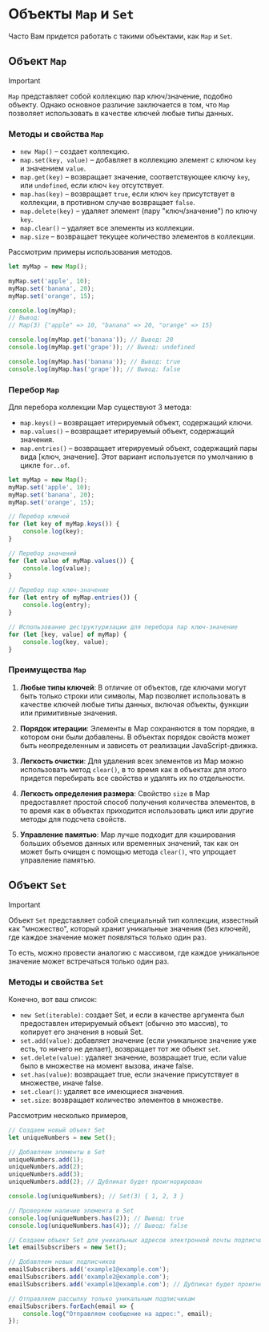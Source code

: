 # Объекты `Map` и `Set`

Часто Вам придется работать с такими объектами, как `Map` и `Set`.

## Объект `Map`

> [!IMPORTANT]
> `Map` представляет собой коллекцию пар ключ/значение, подобно объекту. Однако основное различие заключается в том, что `Map` позволяет использовать в качестве ключей любые типы данных.

### Методы и свойства `Map`

- `new Map()` – создает коллекцию.
- `map.set(key, value)` – добавляет в коллекцию элемент с ключом `key` и значением `value`.
- `map.get(key)` – возвращает значение, соответствующее ключу `key`, или `undefined`, если ключ `key` отсутствует.
- `map.has(key)` – возвращает `true`, если ключ `key` присутствует в коллекции, в противном случае возвращает `false`.
- `map.delete(key)` – удаляет элемент (пару "ключ/значение") по ключу `key`.
- `map.clear()` – удаляет все элементы из коллекции.
- `map.size` – возвращает текущее количество элементов в коллекции.

Рассмотрим примеры использования методов.

```js
let myMap = new Map();

myMap.set('apple', 10);
myMap.set('banana', 20);
myMap.set('orange', 15);

console.log(myMap);
// Вывод:
// Map(3) {"apple" => 10, "banana" => 20, "orange" => 15}
```

```js
console.log(myMap.get('banana')); // Вывод: 20
console.log(myMap.get('grape')); // Вывод: undefined
```

```js
console.log(myMap.has('banana')); // Вывод: true
console.log(myMap.has('grape')); // Вывод: false
```

### Перебор `Map`

Для перебора коллекции Map существуют 3 метода:

- `map.keys()` – возвращает итерируемый объект, содержащий ключи.
- `map.values()` – возвращает итерируемый объект, содержащий значения.
- `map.entries()` – возвращает итерируемый объект, содержащий пары вида [ключ, значение]. Этот вариант используется по умолчанию в цикле `for..of`.

```js
let myMap = new Map();
myMap.set('apple', 10);
myMap.set('banana', 20);
myMap.set('orange', 15);

// Перебор ключей
for (let key of myMap.keys()) {
    console.log(key);
}

// Перебор значений
for (let value of myMap.values()) {
    console.log(value);
}

// Перебор пар ключ-значение
for (let entry of myMap.entries()) {
    console.log(entry);
}

// Использование деструктуризации для перебора пар ключ-значение
for (let [key, value] of myMap) {
    console.log(key, value);
}
```

### Преимущества `Map`

1. **Любые типы ключей**: В отличие от объектов, где ключами могут быть только строки или символы, Map позволяет использовать в качестве ключей любые типы данных, включая объекты, функции или примитивные значения.

2. **Порядок итерации**: Элементы в Map сохраняются в том порядке, в котором они были добавлены. В объектах порядок свойств может быть неопределенным и зависеть от реализации JavaScript-движка.

3. **Легкость очистки**: Для удаления всех элементов из Map можно использовать метод `clear()`, в то время как в объектах для этого придется перебирать все свойства и удалять их по отдельности.

4. **Легкость определения размера**: Свойство `size` в Map предоставляет простой способ получения количества элементов, в то время как в объектах приходится использовать цикл или другие методы для подсчета свойств.

5. **Управление памятью**: Map лучше подходит для кэширования больших объемов данных или временных значений, так как он может быть очищен с помощью метода `clear()`, что упрощает управление памятью.

## Объект `Set`

> [!IMPORTANT]
> Объект `Set` представляет собой специальный тип коллекции, известный как "множество", который хранит уникальные значения (без ключей), где каждое значение может появляться только один раз.

То есть, можно провести аналогию с массивом, где каждое уникальное значение может встречаться только один раз.

### Методы и свойства `Set`

Конечно, вот ваш список:

- `new Set(iterable)`: создает Set, и если в качестве аргумента был предоставлен итерируемый объект (обычно это массив), то копирует его значения в новый Set.
- `set.add(value)`: добавляет значение (если уникальное значение уже есть, то ничего не делает), возвращает тот же объект `set`.
- `set.delete(value)`: удаляет значение, возвращает true, если value было в множестве на момент вызова, иначе false.
- `set.has(value)`: возвращает true, если значение присутствует в множестве, иначе false.
- `set.clear()`: удаляет все имеющиеся значения.
- `set.size`: возвращает количество элементов в множестве.

Рассмотрим несколько примеров,

```js
// Создаем новый объект Set
let uniqueNumbers = new Set();

// Добавляем элементы в Set
uniqueNumbers.add(1);
uniqueNumbers.add(2);
uniqueNumbers.add(3);
uniqueNumbers.add(2); // Дубликат будет проигнорирован

console.log(uniqueNumbers); // Set(3) { 1, 2, 3 }

// Проверяем наличие элемента в Set
console.log(uniqueNumbers.has(2)); // Вывод: true
console.log(uniqueNumbers.has(4)); // Вывод: false
```

```js
// Создаем объект Set для уникальных адресов электронной почты подписчиков
let emailSubscribers = new Set();

// Добавляем новых подписчиков
emailSubscribers.add('example1@example.com');
emailSubscribers.add('example2@example.com');
emailSubscribers.add('example1@example.com'); // Дубликат будет проигнорирован

// Отправляем рассылку только уникальным подписчикам
emailSubscribers.forEach(email => {
    console.log("Отправляем сообщение на адрес:", email);
});

```